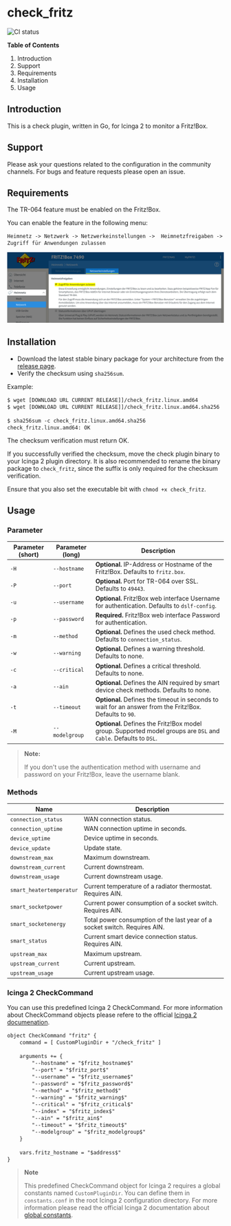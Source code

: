 # check_fritz

![CI status](https://travis-ci.org/mcktr/check_fritz.svg?branch=master)

**Table of Contents**

1. Introduction
2. Support
3. Requirements
4. Installation
5. Usage

## Introduction

This is a check plugin, written in Go, for Icinga 2 to monitor a Fritz!Box.

## Support

Please ask your questions related to the configuration in the community channels. For bugs and feature requests 
please open an issue. 

## Requirements

The TR-064 feature must be enabled on the Fritz!Box.

You can enable the feature in the following menu:

```
Heimnetz -> Netzwerk -> Netzwerkeinstellungen ->  Heimnetzfreigaben -> Zugriff für Anwendungen zulassen
```

![Fritz!Box configuration](doc/images/fritzbox-configuration-tr064.png)

## Installation

* Download the latest stable binary package for your architecture from the [release page](https://github.com/mcktr/check_fritz/releases).
* Verify the checksum using `sha256sum`.

Example:

```
$ wget [DOWNLOAD URL CURRENT RELEASE]]/check_fritz.linux.amd64
$ wget [DOWNLOAD URL CURRENT RELEASE]]/check_fritz.linux.amd64.sha256

$ sha256sum -c check_fritz.linux.amd64.sha256
check_fritz.linux.amd64: OK
```

The checksum verification must return OK.

If you successfully verified the checksum, move the check plugin binary to your Icinga 2 plugin directory. It is also 
recommended to rename the binary package to `check_fritz`, since the suffix is only required for the checksum verification.

Ensure that you also set the executable bit with `chmod +x check_fritz`.

## Usage

### Parameter

| Parameter (short) | Parameter (long) | Description                                                                                                                           |
|-------------------|------------------|---------------------------------------------------------------------------------------------------------------------------------------|
| `-H`              | `--hostname`     | **Optional.** IP-Address or Hostname of the Fritz!Box. Defaults to `fritz.box`.                                                       |
| `-P`              | `--port`         | **Optional.** Port for TR-064 over SSL. Defaults to `49443`.                                                                          |
| `-u`              | `--username`     | **Optional.** Fritz!Box web interface Username for authentication. Defaults to `dslf-config`.                                         |
| `-p`              | `--password`     | **Required.** Fritz!Box web interface Password for authentication.                                                                    |
| `-m`              | `--method`       | **Optional.** Defines the used check method. Defaults to `connection_status`.                                                         |
| `-w`              | `--warning`      | **Optional.** Defines a warning threshold. Defaults to none.                                                                          |
| `-c`              | `--critical`     | **Optional.** Defines a critical threshold. Defaults to none.                                                                         |
| `-a`              | `--ain`          | **Optional.** Defines the AIN required by smart device check methods. Defaults to none.                                               |
| `-t`              | `--timeout`      | **Optional.** Defines the timeout in seconds to wait for an answer from the Fritz!Box. Defaults to `90`.                              |
| `-M`              | `--modelgroup`   | **Optional.** Defines the Fritz!Box model group. Supported model groups are `DSL` and `Cable`. Defaults to `DSL`.                     |

> **Note:**
>
> If you don't use the authentication method with username and password on your Fritz!Box, leave the username blank.


### Methods

| Name                     | Description                                                                 |
|--------------------------|-----------------------------------------------------------------------------|
| `connection_status`      | WAN connection status.                                                      |
| `connection_uptime`      | WAN connection uptime in seconds.                                           |
| `device_uptime`          | Device uptime in seconds.                                                   |
| `device_update`          | Update state.                                                               |
| `downstream_max`         | Maximum downstream.                                                         |
| `downstream_current`     | Current downstream.                                                         |
| `downstream_usage`       | Current downstream usage.                                                   |
| `smart_heatertemperatur` | Current temperature of a radiator thermostat. Requires AIN.                 |
| `smart_socketpower`      | Current power consumption of a socket switch. Requires AIN.                 |
| `smart_socketenergy`     | Total power consumption of the last year of a socket switch.  Requires AIN. |
| `smart_status`           | Current smart device connection status. Requires AIN.                       |
| `upstream_max`           | Maximum upstream.                                                           |
| `upstream_current`       | Current upstream.                                                           |
| `upstream_usage`         | Current upstream usage.                                                     |

### Icinga 2 CheckCommand

You can use this predefined Icinga 2 CheckCommand. For more information about CheckCommand objects please refere to 
the official [Icinga 2 documenation](https://icinga.com/docs/icinga2/latest/). 

```
object CheckCommand "fritz" {
	command = [ CustomPluginDir + "/check_fritz" ]

	arguments += {
		"--hostname" = "$fritz_hostname$"
		"--port" = "$fritz_port$"
		"--username" = "$fritz_username$"
		"--password" = "$fritz_password$"
		"--method" = "$fritz_method$"
		"--warning" = "$fritz_warning$"
		"--critical" = "$fritz_critical$"
		"--index" = "$fritz_index$"
		"--ain" = "$fritz_ain$"
		"--timeout" = "$fritz_timeout$"
		"--modelgroup" = "$fritz_modelgroup$" 
	}

	vars.fritz_hostname = "$address$"
}
```

> **Note**
>
> This predefined CheckCommand object for Icinga 2 requires a global constants named `CustomPluginDir`.
> You can define them in `constants.conf` in the root Icinga 2 configuration directory. For more information
> please read the official Icinga 2 documentation about [global constants](https://icinga.com/docs/icinga2/latest/doc/04-configuring-icinga-2/#constants-conf).
